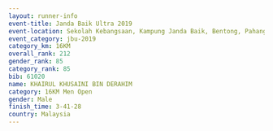 ```yaml
---
layout: runner-info 
event-title: Janda Baik Ultra 2019
event-location: Sekolah Kebangsaan, Kampung Janda Baik, Bentong, Pahang, Malaysia
event_category: jbu-2019 
category_km: 16KM  
overall_rank: 212
gender_rank: 85
category_rank: 85
bib: 61020
name: KHAIRUL KHUSAINI BIN DERAHIM
category: 16KM Men Open
gender: Male
finish_time: 3-41-28
country: Malaysia
---
```

